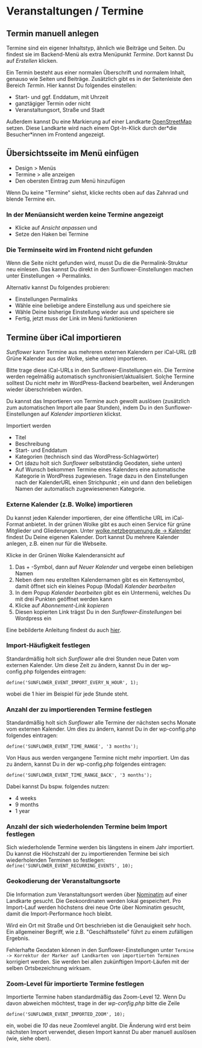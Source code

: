 # Veranstaltungen / Termine

## Termin manuell anlegen
Termine sind ein eigener Inhaltstyp, ähnlich wie Beiträge und Seiten. Du findest sie im Backend-Menü als extra Menüpunkt *Termine*. Dort kannst Du auf *Erstellen* klicken.

Ein Termin besteht aus einer normalen Überschrift und normalem Inhalt, genauso wie Seiten und Beiträge. Zusätzlich gibt es in der Seitenleiste den Bereich *Termin*. Hier kannst Du folgendes einstellen:

- Start- und ggf. Enddatum, mit Uhrzeit
- ganztägiger Termin oder nicht
- Veranstaltungsort, Straße und Stadt

Außerdem kannst Du eine Markierung auf einer Landkarte [OpenStreetMap](https://www.openstreetmap.de/) setzen. Diese Landkarte wird nach einem Opt-In-Klick durch der\*die Besucher\*innen im Frontend angezeigt.

## Übersichtsseite im Menü einfügen
- Design > Menüs
- Termine > alle anzeigen
- Den obersten Eintrag zum Menü hinzufügen

Wenn Du keine "Termine" siehst, klicke rechts oben auf das Zahnrad und blende Termine ein.

### In der Menüansicht werden keine Termine angezeigt
- Klicke auf *Ansicht anpassen* und
- Setze den Haken bei Termine

### Die Terminseite wird im Frontend nicht gefunden
Wenn die Seite nicht gefunden wird, musst Du die die Permalink-Struktur neu einlesen.
Das kannst Du direkt in den Sunflower-Einstellungen machen unter Einstellungen -> Permalinks.

Alternativ kannst Du folgendes probieren:
- Einstellungen Permalinks
- Wähle eine beliebige andere Einstellung aus und speichere sie
- Wähle Deine bisherige Einstellung wieder aus und speichere sie
- Fertig, jetzt muss der Link im Menü funktionieren

## Termine über iCal importieren

*Sunflower* kann Termine aus mehreren externen Kalendern per iCal-URL (zB Grüne Kalender aus der Wolke, siehe unten) importieren.

Bitte trage diese iCal-URLs in den Sunflower-Einstellungen ein. Die Termine werden regelmäßig automatisch synchronisiert/aktualisiert. Solche Termine solltest Du nicht mehr im WordPress-Backend bearbeiten, weil Änderungen wieder überschrieben würden.

Du kannst das Importieren von Termine auch gewollt auslösen (zusätzlich zum automatischen Import alle paar Stunden), indem Du in den Sunflower-Einstellungen auf *Kalender importieren* klickst.

Importiert werden

- Titel
- Beschreibung
- Start- und Enddatum
- Kategorien (technisch sind das WordPress-Schlagwörter)
- Ort (dazu holt sich *Sunflower* selbstständig Geodaten, siehe unten)
- Auf Wunsch bekommen Termine eines Kalenders eine automatische Kategorie in WordPress zugewiesen. Trage dazu in den Einstellungen nach der KalenderURL einen Strichpunkt ; ein und dann den beliebigen Namen der automatisch zugewiesenenen Kategorie.

### Externe Kalender (z.B. Wolke) importieren

Du kannst jeden Kalender importieren, der eine öffentliche URL im iCal-Format anbietet. In der grünen Wolke gibt es auch einen Service für grüne Mitglieder und Gliederungen. Unter
[wolke.netzbegruenung.de -> Kalender](https://wolke.netzbegruenung.de/apps/calendar/dayGridMonth/now)
findest Du Deine eigenen Kalender. Dort kannst Du mehrere Kalender anlegen, z.B. einen nur für die Webseite.

Klicke in der Grünen Wolke Kalenderansicht auf

1. Das + -Symbol, dann auf *Neuer Kalender* und vergebe einen beliebigen Namen
2. Neben dem neu erstellten Kalendernamen gibt es ein Kettensymbol, damit öffnet sich ein kleines Popup (Modal) *Kalender bearbeiten*
3. In dem Popup *Kalender bearbeiten* gibt es ein Untermenü, welches Du mit drei Punkten geöffnet werden kann
4. Klicke auf *Abonnement-Link kopieren*
5. Diesen kopierten Link trägst Du in den *Sunflower-Einstellungen* bei Wordpress ein

Eine bebilderte Anleitung findest du auch [hier](https://gcms-intern.de/anleitungen/single/termine-anlegen#c892817).

### Import-Häufigkeit festlegen
Standardmäßig holt sich *Sunflower* alle drei Stunden neue Daten vom externen Kalender. Um diese Zeit zu ändern, kannst Du in der wp-config.php folgendes eintragen:

``define('SUNFLOWER_EVENT_IMPORT_EVERY_N_HOUR', 1);``

wobei die 1 hier im Beispiel für jede Stunde steht.

### Anzahl der zu importierenden Termine festlegen
Standardmäßig holt sich *Sunflower* alle Termine der nächsten sechs Monate vom externen Kalender. Um dies zu ändern, kannst Du in der wp-config.php folgendes eintragen:

``define('SUNFLOWER_EVENT_TIME_RANGE', '3 months');``

Von Haus aus werden vergangene Termine nicht mehr importiert. Um das zu ändern, kannst Du in der wp-config.php folgendes eintragen:

``define('SUNFLOWER_EVENT_TIME_RANGE_BACK', '3 months');``

Dabei kannst Du bspw. folgendes nutzen:

- 4 weeks
- 9 months
- 1 year

### Anzahl der sich wiederholenden Termine beim Import festlegen
Sich wiederholende Termine werden bis längstens in einem Jahr importiert. Du kannst die Höchstzahl der zu
importierenden Termine bei sich wiederholenden Terminen so festlegen:
``define('SUNFLOWER_EVENT_RECURRING_EVENTS', 10);``

### Geokodierung der Veranstaltungsorte

Die Information zum Veranstaltungsort werden über [Nominatim](https://nominatim.openstreetmap.org/ui/) auf einer Landkarte gesucht. Die Geokoordinaten werden lokal gespeichert. Pro Import-Lauf werden höchstens drei neue Orte über Nominatim gesucht, damit die Import-Performance hoch bleibt.

Wird ein Ort mit Straße und Ort beschrieben ist die Genauigkeit sehr hoch. Ein allgemeiner Begriff, wie z.B. "Geschäftsstelle" führt zu einem zufälligen Ergebnis.

Fehlerhafte Geodaten können in den Sunflower-Einstellungen unter `Termine -> Korrektur der Marker auf Landkarten von importierten Terminen` korrigiert werden. Sie werden bei allen zukünftigen Import-Läufen mit der selben Ortsbezeichnung wirksam.

### Zoom-Level für importierte Termine festlegen
Importierte Termine haben standardmäßig das Zoom-Level 12. Wenn Du davon abweichen möchtest, trage in der *wp-config.php* bitte die Zeile

``define('SUNFLOWER_EVENT_IMPORTED_ZOOM', 10);``

ein, wobei die *10* das neue Zoomlevel angibt. Die Änderung wird erst beim nächsten Import verwendet, diesen Import kannst Du aber manuell auslösen (wie, siehe oben).
